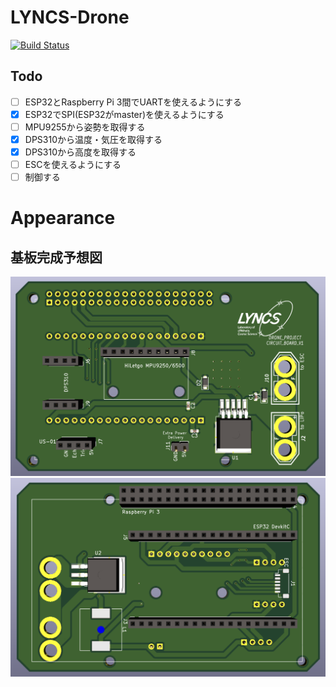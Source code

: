 # LYNCS-Drone
[![Build Status](https://travis-ci.com/LYNCS-Keio/LYNCS-Drone.svg?branch=master)](https://travis-ci.com/LYNCS-Keio/LYNCS-Drone)
## Todo
- [ ] ESP32とRaspberry Pi 3間でUARTを使えるようにする
- [x] ESP32でSPI(ESP32がmaster)を使えるようにする
- [ ] MPU9255から姿勢を取得する
- [x] DPS310から温度・気圧を取得する
- [x] DPS310から高度を取得する
- [ ] ESCを使えるようにする
- [ ] 制御する

# Appearance
## 基板完成予想図
<img src="KiCad/Drone/pic/outlook1.png" width="800">
<img src="KiCad/Drone/pic/outlook2.png" width="800">
